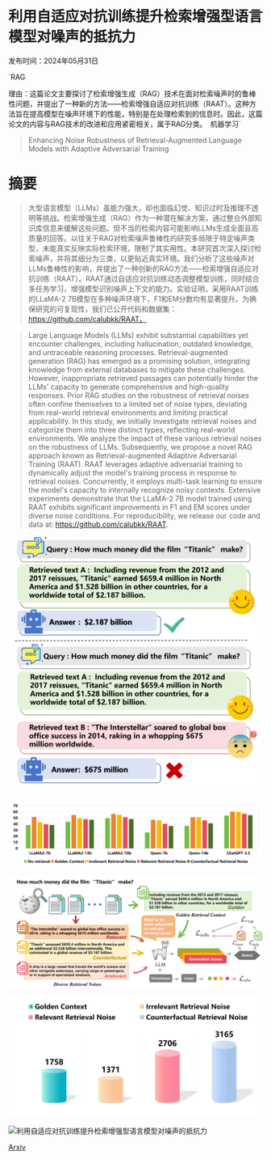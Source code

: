 # 利用自适应对抗训练提升检索增强型语言模型对噪声的抵抗力

发布时间：2024年05月31日

`RAG

理由：这篇论文主要探讨了检索增强生成（RAG）技术在面对检索噪声时的鲁棒性问题，并提出了一种新的方法——检索增强自适应对抗训练（RAAT）。这种方法旨在提高模型在噪声环境下的性能，特别是在处理检索到的信息时。因此，这篇论文的内容与RAG技术的改进和应用紧密相关，属于RAG分类。` `机器学习`

> Enhancing Noise Robustness of Retrieval-Augmented Language Models with Adaptive Adversarial Training

# 摘要

> 大型语言模型（LLMs）虽能力强大，却也面临幻觉、知识过时及推理不透明等挑战。检索增强生成（RAG）作为一种潜在解决方案，通过整合外部知识库信息来缓解这些问题。但不当的检索内容可能影响LLMs生成全面且高质量的回答。以往关于RAG对检索噪声鲁棒性的研究多局限于特定噪声类型，未能真实反映实际检索环境，限制了其实用性。本研究首次深入探讨检索噪声，并将其细分为三类，以更贴近真实环境。我们分析了这些噪声对LLMs鲁棒性的影响，并提出了一种创新的RAG方法——检索增强自适应对抗训练（RAAT）。RAAT通过自适应对抗训练动态调整模型训练，同时结合多任务学习，增强模型识别噪声上下文的能力。实验证明，采用RAAT训练的LLaMA-2 7B模型在多种噪声环境下，F1和EM分数均有显著提升。为确保研究的可复现性，我们已公开代码和数据集：https://github.com/calubkk/RAAT。

> Large Language Models (LLMs) exhibit substantial capabilities yet encounter challenges, including hallucination, outdated knowledge, and untraceable reasoning processes. Retrieval-augmented generation (RAG) has emerged as a promising solution, integrating knowledge from external databases to mitigate these challenges. However, inappropriate retrieved passages can potentially hinder the LLMs' capacity to generate comprehensive and high-quality responses. Prior RAG studies on the robustness of retrieval noises often confine themselves to a limited set of noise types, deviating from real-world retrieval environments and limiting practical applicability. In this study, we initially investigate retrieval noises and categorize them into three distinct types, reflecting real-world environments. We analyze the impact of these various retrieval noises on the robustness of LLMs. Subsequently, we propose a novel RAG approach known as Retrieval-augmented Adaptive Adversarial Training (RAAT). RAAT leverages adaptive adversarial training to dynamically adjust the model's training process in response to retrieval noises. Concurrently, it employs multi-task learning to ensure the model's capacity to internally recognize noisy contexts. Extensive experiments demonstrate that the LLaMA-2 7B model trained using RAAT exhibits significant improvements in F1 and EM scores under diverse noise conditions. For reproducibility, we release our code and data at: https://github.com/calubkk/RAAT.

![利用自适应对抗训练提升检索增强型语言模型对噪声的抵抗力](../../../paper_images/2405.20978/x1.png)

![利用自适应对抗训练提升检索增强型语言模型对噪声的抵抗力](../../../paper_images/2405.20978/x2.png)

![利用自适应对抗训练提升检索增强型语言模型对噪声的抵抗力](../../../paper_images/2405.20978/x3.png)

![利用自适应对抗训练提升检索增强型语言模型对噪声的抵抗力](../../../paper_images/2405.20978/x4.png)

![利用自适应对抗训练提升检索增强型语言模型对噪声的抵抗力](../../../paper_images/2405.20978/x5.png)

[Arxiv](https://arxiv.org/abs/2405.20978)